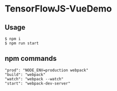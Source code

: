 # TensorFlowJS-VueDemo




## Usage

```
$ npm i
$ npm run start
```


## npm commands

    "prod": "NODE_ENV=production webpack"
    "build": "webpack"
    "watch": "webpack --watch"
    "start": "webpack-dev-server"

